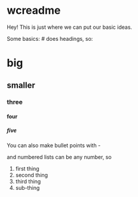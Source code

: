 # wcreadme

Hey! This is just where we can put our basic ideas.

Some basics: # does headings, so:
# big
## smaller
### three
#### four
##### five


You can also make bullet points with -

and numbered lists can be any number, so

1. first thing
2. second thing
3. third thing
  1. sub-thing
